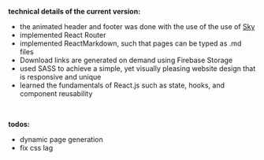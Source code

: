 **technical details of the current version:** 

- the animated header and footer was done with the use of the use of [Sky](https://github.com/lucagez/sky)
- implemented React Router
- implemented ReactMarkdown, such that pages can be typed as .md files 
- Download links are generated on demand using Firebase Storage
- used SASS to achieve a simple, yet visually pleasing website design that is responsive and unique
- learned the fundamentals of React.js such as state, hooks, and component reusability

<br>

**todos:**

- dynamic page generation
- fix css lag